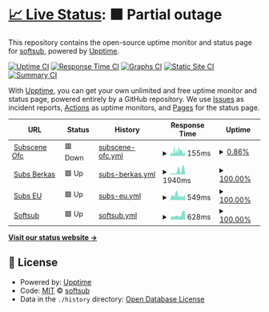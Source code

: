 # [📈 Live Status](https://softsub.github.io/uptime): <!--live status--> **🟧 Partial outage**

This repository contains the open-source uptime monitor and status page for [softsub](https://softsub.github.io/uptime), powered by [Upptime](https://github.com/upptime/upptime).

[![Uptime CI](https://github.com/softsub/uptime/workflows/Uptime%20CI/badge.svg)](https://github.com/softsub/uptime/actions?query=workflow%3A%22Uptime+CI%22)
[![Response Time CI](https://github.com/softsub/uptime/workflows/Response%20Time%20CI/badge.svg)](https://github.com/softsub/uptime/actions?query=workflow%3A%22Response+Time+CI%22)
[![Graphs CI](https://github.com/softsub/uptime/workflows/Graphs%20CI/badge.svg)](https://github.com/softsub/uptime/actions?query=workflow%3A%22Graphs+CI%22)
[![Static Site CI](https://github.com/softsub/uptime/workflows/Static%20Site%20CI/badge.svg)](https://github.com/softsub/uptime/actions?query=workflow%3A%22Static+Site+CI%22)
[![Summary CI](https://github.com/softsub/uptime/workflows/Summary%20CI/badge.svg)](https://github.com/softsub/uptime/actions?query=workflow%3A%22Summary+CI%22)

With [Upptime](https://upptime.js.org), you can get your own unlimited and free uptime monitor and status page, powered entirely by a GitHub repository. We use [Issues](https://github.com/softsub/uptime/issues) as incident reports, [Actions](https://github.com/softsub/uptime/actions) as uptime monitors, and [Pages](https://softsub.github.io/uptime) for the status page.

<!--start: status pages-->
<!-- This summary is generated by Upptime (https://github.com/upptime/upptime) -->
<!-- Do not edit this manually, your changes will be overwritten -->
<!-- prettier-ignore -->
| URL | Status | History | Response Time | Uptime |
| --- | ------ | ------- | ------------- | ------ |
| <img alt="" src="https://icons.duckduckgo.com/ip3/subscene.com.ico" height="13"> [Subscene Ofc](https://subscene.com) | 🟥 Down | [subscene-ofc.yml](https://github.com/softsub/uptime/commits/HEAD/history/subscene-ofc.yml) | <details><summary><img alt="Response time graph" src="./graphs/subscene-ofc/response-time-week.png" height="20"> 155ms</summary><br><a href="https://softsub.github.io/uptime/history/subscene-ofc"><img alt="Response time 132" src="https://img.shields.io/endpoint?url=https%3A%2F%2Fraw.githubusercontent.com%2Fsoftsub%2Fuptime%2FHEAD%2Fapi%2Fsubscene-ofc%2Fresponse-time.json"></a><br><a href="https://softsub.github.io/uptime/history/subscene-ofc"><img alt="24-hour response time 95" src="https://img.shields.io/endpoint?url=https%3A%2F%2Fraw.githubusercontent.com%2Fsoftsub%2Fuptime%2FHEAD%2Fapi%2Fsubscene-ofc%2Fresponse-time-day.json"></a><br><a href="https://softsub.github.io/uptime/history/subscene-ofc"><img alt="7-day response time 155" src="https://img.shields.io/endpoint?url=https%3A%2F%2Fraw.githubusercontent.com%2Fsoftsub%2Fuptime%2FHEAD%2Fapi%2Fsubscene-ofc%2Fresponse-time-week.json"></a><br><a href="https://softsub.github.io/uptime/history/subscene-ofc"><img alt="30-day response time 145" src="https://img.shields.io/endpoint?url=https%3A%2F%2Fraw.githubusercontent.com%2Fsoftsub%2Fuptime%2FHEAD%2Fapi%2Fsubscene-ofc%2Fresponse-time-month.json"></a><br><a href="https://softsub.github.io/uptime/history/subscene-ofc"><img alt="1-year response time 135" src="https://img.shields.io/endpoint?url=https%3A%2F%2Fraw.githubusercontent.com%2Fsoftsub%2Fuptime%2FHEAD%2Fapi%2Fsubscene-ofc%2Fresponse-time-year.json"></a></details> | <details><summary><a href="https://softsub.github.io/uptime/history/subscene-ofc">0.86%</a></summary><a href="https://softsub.github.io/uptime/history/subscene-ofc"><img alt="All-time uptime 96.59%" src="https://img.shields.io/endpoint?url=https%3A%2F%2Fraw.githubusercontent.com%2Fsoftsub%2Fuptime%2FHEAD%2Fapi%2Fsubscene-ofc%2Fuptime.json"></a><br><a href="https://softsub.github.io/uptime/history/subscene-ofc"><img alt="24-hour uptime 0.00%" src="https://img.shields.io/endpoint?url=https%3A%2F%2Fraw.githubusercontent.com%2Fsoftsub%2Fuptime%2FHEAD%2Fapi%2Fsubscene-ofc%2Fuptime-day.json"></a><br><a href="https://softsub.github.io/uptime/history/subscene-ofc"><img alt="7-day uptime 0.86%" src="https://img.shields.io/endpoint?url=https%3A%2F%2Fraw.githubusercontent.com%2Fsoftsub%2Fuptime%2FHEAD%2Fapi%2Fsubscene-ofc%2Fuptime-week.json"></a><br><a href="https://softsub.github.io/uptime/history/subscene-ofc"><img alt="30-day uptime 51.56%" src="https://img.shields.io/endpoint?url=https%3A%2F%2Fraw.githubusercontent.com%2Fsoftsub%2Fuptime%2FHEAD%2Fapi%2Fsubscene-ofc%2Fuptime-month.json"></a><br><a href="https://softsub.github.io/uptime/history/subscene-ofc"><img alt="1-year uptime 95.96%" src="https://img.shields.io/endpoint?url=https%3A%2F%2Fraw.githubusercontent.com%2Fsoftsub%2Fuptime%2FHEAD%2Fapi%2Fsubscene-ofc%2Fuptime-year.json"></a></details>
| <img alt="" src="https://icons.duckduckgo.com/ip3/sub.berkas.eu.org.ico" height="13"> [Subs Berkas](https://sub.berkas.eu.org) | 🟩 Up | [subs-berkas.yml](https://github.com/softsub/uptime/commits/HEAD/history/subs-berkas.yml) | <details><summary><img alt="Response time graph" src="./graphs/subs-berkas/response-time-week.png" height="20"> 1940ms</summary><br><a href="https://softsub.github.io/uptime/history/subs-berkas"><img alt="Response time 650" src="https://img.shields.io/endpoint?url=https%3A%2F%2Fraw.githubusercontent.com%2Fsoftsub%2Fuptime%2FHEAD%2Fapi%2Fsubs-berkas%2Fresponse-time.json"></a><br><a href="https://softsub.github.io/uptime/history/subs-berkas"><img alt="24-hour response time 533" src="https://img.shields.io/endpoint?url=https%3A%2F%2Fraw.githubusercontent.com%2Fsoftsub%2Fuptime%2FHEAD%2Fapi%2Fsubs-berkas%2Fresponse-time-day.json"></a><br><a href="https://softsub.github.io/uptime/history/subs-berkas"><img alt="7-day response time 1940" src="https://img.shields.io/endpoint?url=https%3A%2F%2Fraw.githubusercontent.com%2Fsoftsub%2Fuptime%2FHEAD%2Fapi%2Fsubs-berkas%2Fresponse-time-week.json"></a><br><a href="https://softsub.github.io/uptime/history/subs-berkas"><img alt="30-day response time 1334" src="https://img.shields.io/endpoint?url=https%3A%2F%2Fraw.githubusercontent.com%2Fsoftsub%2Fuptime%2FHEAD%2Fapi%2Fsubs-berkas%2Fresponse-time-month.json"></a><br><a href="https://softsub.github.io/uptime/history/subs-berkas"><img alt="1-year response time 790" src="https://img.shields.io/endpoint?url=https%3A%2F%2Fraw.githubusercontent.com%2Fsoftsub%2Fuptime%2FHEAD%2Fapi%2Fsubs-berkas%2Fresponse-time-year.json"></a></details> | <details><summary><a href="https://softsub.github.io/uptime/history/subs-berkas">100.00%</a></summary><a href="https://softsub.github.io/uptime/history/subs-berkas"><img alt="All-time uptime 96.06%" src="https://img.shields.io/endpoint?url=https%3A%2F%2Fraw.githubusercontent.com%2Fsoftsub%2Fuptime%2FHEAD%2Fapi%2Fsubs-berkas%2Fuptime.json"></a><br><a href="https://softsub.github.io/uptime/history/subs-berkas"><img alt="24-hour uptime 100.00%" src="https://img.shields.io/endpoint?url=https%3A%2F%2Fraw.githubusercontent.com%2Fsoftsub%2Fuptime%2FHEAD%2Fapi%2Fsubs-berkas%2Fuptime-day.json"></a><br><a href="https://softsub.github.io/uptime/history/subs-berkas"><img alt="7-day uptime 100.00%" src="https://img.shields.io/endpoint?url=https%3A%2F%2Fraw.githubusercontent.com%2Fsoftsub%2Fuptime%2FHEAD%2Fapi%2Fsubs-berkas%2Fuptime-week.json"></a><br><a href="https://softsub.github.io/uptime/history/subs-berkas"><img alt="30-day uptime 100.00%" src="https://img.shields.io/endpoint?url=https%3A%2F%2Fraw.githubusercontent.com%2Fsoftsub%2Fuptime%2FHEAD%2Fapi%2Fsubs-berkas%2Fuptime-month.json"></a><br><a href="https://softsub.github.io/uptime/history/subs-berkas"><img alt="1-year uptime 95.12%" src="https://img.shields.io/endpoint?url=https%3A%2F%2Fraw.githubusercontent.com%2Fsoftsub%2Fuptime%2FHEAD%2Fapi%2Fsubs-berkas%2Fuptime-year.json"></a></details>
| <img alt="" src="https://icons.duckduckgo.com/ip3/subscene.eu.org.ico" height="13"> [Subs EU](https://subscene.eu.org) | 🟩 Up | [subs-eu.yml](https://github.com/softsub/uptime/commits/HEAD/history/subs-eu.yml) | <details><summary><img alt="Response time graph" src="./graphs/subs-eu/response-time-week.png" height="20"> 549ms</summary><br><a href="https://softsub.github.io/uptime/history/subs-eu"><img alt="Response time 1447" src="https://img.shields.io/endpoint?url=https%3A%2F%2Fraw.githubusercontent.com%2Fsoftsub%2Fuptime%2FHEAD%2Fapi%2Fsubs-eu%2Fresponse-time.json"></a><br><a href="https://softsub.github.io/uptime/history/subs-eu"><img alt="24-hour response time 484" src="https://img.shields.io/endpoint?url=https%3A%2F%2Fraw.githubusercontent.com%2Fsoftsub%2Fuptime%2FHEAD%2Fapi%2Fsubs-eu%2Fresponse-time-day.json"></a><br><a href="https://softsub.github.io/uptime/history/subs-eu"><img alt="7-day response time 549" src="https://img.shields.io/endpoint?url=https%3A%2F%2Fraw.githubusercontent.com%2Fsoftsub%2Fuptime%2FHEAD%2Fapi%2Fsubs-eu%2Fresponse-time-week.json"></a><br><a href="https://softsub.github.io/uptime/history/subs-eu"><img alt="30-day response time 718" src="https://img.shields.io/endpoint?url=https%3A%2F%2Fraw.githubusercontent.com%2Fsoftsub%2Fuptime%2FHEAD%2Fapi%2Fsubs-eu%2Fresponse-time-month.json"></a><br><a href="https://softsub.github.io/uptime/history/subs-eu"><img alt="1-year response time 1515" src="https://img.shields.io/endpoint?url=https%3A%2F%2Fraw.githubusercontent.com%2Fsoftsub%2Fuptime%2FHEAD%2Fapi%2Fsubs-eu%2Fresponse-time-year.json"></a></details> | <details><summary><a href="https://softsub.github.io/uptime/history/subs-eu">100.00%</a></summary><a href="https://softsub.github.io/uptime/history/subs-eu"><img alt="All-time uptime 97.64%" src="https://img.shields.io/endpoint?url=https%3A%2F%2Fraw.githubusercontent.com%2Fsoftsub%2Fuptime%2FHEAD%2Fapi%2Fsubs-eu%2Fuptime.json"></a><br><a href="https://softsub.github.io/uptime/history/subs-eu"><img alt="24-hour uptime 100.00%" src="https://img.shields.io/endpoint?url=https%3A%2F%2Fraw.githubusercontent.com%2Fsoftsub%2Fuptime%2FHEAD%2Fapi%2Fsubs-eu%2Fuptime-day.json"></a><br><a href="https://softsub.github.io/uptime/history/subs-eu"><img alt="7-day uptime 100.00%" src="https://img.shields.io/endpoint?url=https%3A%2F%2Fraw.githubusercontent.com%2Fsoftsub%2Fuptime%2FHEAD%2Fapi%2Fsubs-eu%2Fuptime-week.json"></a><br><a href="https://softsub.github.io/uptime/history/subs-eu"><img alt="30-day uptime 100.00%" src="https://img.shields.io/endpoint?url=https%3A%2F%2Fraw.githubusercontent.com%2Fsoftsub%2Fuptime%2FHEAD%2Fapi%2Fsubs-eu%2Fuptime-month.json"></a><br><a href="https://softsub.github.io/uptime/history/subs-eu"><img alt="1-year uptime 95.27%" src="https://img.shields.io/endpoint?url=https%3A%2F%2Fraw.githubusercontent.com%2Fsoftsub%2Fuptime%2FHEAD%2Fapi%2Fsubs-eu%2Fuptime-year.json"></a></details>
| <img alt="" src="https://icons.duckduckgo.com/ip3/softsub.eu.org.ico" height="13"> [Softsub](https://softsub.eu.org) | 🟩 Up | [softsub.yml](https://github.com/softsub/uptime/commits/HEAD/history/softsub.yml) | <details><summary><img alt="Response time graph" src="./graphs/softsub/response-time-week.png" height="20"> 628ms</summary><br><a href="https://softsub.github.io/uptime/history/softsub"><img alt="Response time 1198" src="https://img.shields.io/endpoint?url=https%3A%2F%2Fraw.githubusercontent.com%2Fsoftsub%2Fuptime%2FHEAD%2Fapi%2Fsoftsub%2Fresponse-time.json"></a><br><a href="https://softsub.github.io/uptime/history/softsub"><img alt="24-hour response time 310" src="https://img.shields.io/endpoint?url=https%3A%2F%2Fraw.githubusercontent.com%2Fsoftsub%2Fuptime%2FHEAD%2Fapi%2Fsoftsub%2Fresponse-time-day.json"></a><br><a href="https://softsub.github.io/uptime/history/softsub"><img alt="7-day response time 628" src="https://img.shields.io/endpoint?url=https%3A%2F%2Fraw.githubusercontent.com%2Fsoftsub%2Fuptime%2FHEAD%2Fapi%2Fsoftsub%2Fresponse-time-week.json"></a><br><a href="https://softsub.github.io/uptime/history/softsub"><img alt="30-day response time 570" src="https://img.shields.io/endpoint?url=https%3A%2F%2Fraw.githubusercontent.com%2Fsoftsub%2Fuptime%2FHEAD%2Fapi%2Fsoftsub%2Fresponse-time-month.json"></a><br><a href="https://softsub.github.io/uptime/history/softsub"><img alt="1-year response time 1135" src="https://img.shields.io/endpoint?url=https%3A%2F%2Fraw.githubusercontent.com%2Fsoftsub%2Fuptime%2FHEAD%2Fapi%2Fsoftsub%2Fresponse-time-year.json"></a></details> | <details><summary><a href="https://softsub.github.io/uptime/history/softsub">100.00%</a></summary><a href="https://softsub.github.io/uptime/history/softsub"><img alt="All-time uptime 96.99%" src="https://img.shields.io/endpoint?url=https%3A%2F%2Fraw.githubusercontent.com%2Fsoftsub%2Fuptime%2FHEAD%2Fapi%2Fsoftsub%2Fuptime.json"></a><br><a href="https://softsub.github.io/uptime/history/softsub"><img alt="24-hour uptime 100.00%" src="https://img.shields.io/endpoint?url=https%3A%2F%2Fraw.githubusercontent.com%2Fsoftsub%2Fuptime%2FHEAD%2Fapi%2Fsoftsub%2Fuptime-day.json"></a><br><a href="https://softsub.github.io/uptime/history/softsub"><img alt="7-day uptime 100.00%" src="https://img.shields.io/endpoint?url=https%3A%2F%2Fraw.githubusercontent.com%2Fsoftsub%2Fuptime%2FHEAD%2Fapi%2Fsoftsub%2Fuptime-week.json"></a><br><a href="https://softsub.github.io/uptime/history/softsub"><img alt="30-day uptime 100.00%" src="https://img.shields.io/endpoint?url=https%3A%2F%2Fraw.githubusercontent.com%2Fsoftsub%2Fuptime%2FHEAD%2Fapi%2Fsoftsub%2Fuptime-month.json"></a><br><a href="https://softsub.github.io/uptime/history/softsub"><img alt="1-year uptime 95.30%" src="https://img.shields.io/endpoint?url=https%3A%2F%2Fraw.githubusercontent.com%2Fsoftsub%2Fuptime%2FHEAD%2Fapi%2Fsoftsub%2Fuptime-year.json"></a></details>

<!--end: status pages-->

[**Visit our status website →**](https://softsub.github.io/uptime)

## 📄 License

- Powered by: [Upptime](https://github.com/upptime/upptime)
- Code: [MIT](./LICENSE) © [softsub](https://softsub.github.io/uptime)
- Data in the `./history` directory: [Open Database License](https://opendatacommons.org/licenses/odbl/1-0/)
